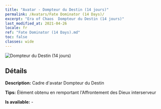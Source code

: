 ```yaml
---
title: "Avatar - Dompteur du Destin (14 jours)"
permalink: /Avatars/Fate Dominator (14 Days)/
excerpt: "Era of Chaos  Dompteur du Destin (14 jours)"
last_modified_at: 2021-04-26
locale: fr
ref: "Fate Dominator (14 Days).md"
toc: false
classes: wide
---
```

 ![Dompteur du Destin (14 jours)](/images/a/avatarFrame_63.png)

## Détails

 **Description:** Cadre d'avatar Dompteur du Destin 

 **Tips:** Élément obtenu en remportant l'Affrontement des Dieux interserveur 

 **Is available:**  - 

